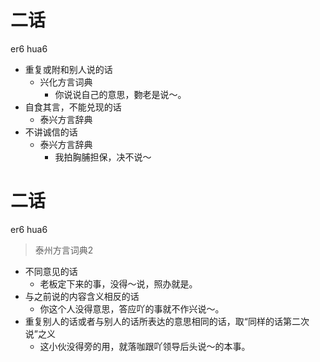 # 二话
er6 hua6
+ 重复或附和别人说的话
  * 兴化方言词典
    - 你说说自己的意思，覅老是说～。
+ 自食其言，不能兑现的话
  * 泰兴方言辞典
+ 不讲诚信的话
  * 泰兴方言辞典
    - 我拍胸脯担保，决不说～

# 二话
er6 hua6
> 泰州方言词典2
- 不同意见的话
  - 老板定下来的事，没得～说，照办就是。
- 与之前说的内容含义相反的话
  - 你这个人没得意思，答应吖的事就不作兴说～。
- 重复别人的话或者与别人的话所表达的意思相同的话，取“同样的话第二次说”之义
  - 这小伙没得旁的用，就落咖跟吖领导后头说～的本事。

